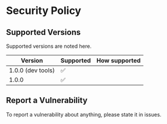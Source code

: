 # Security Policy

## Supported Versions

Supported versions are noted here.

| Version | Supported |        How supported|
| ------- | ------------------ |------------|
| 1.0.0 (dev tools)| :white_check_mark:|    |Fully
| 1.0.0   | :white_check_mark:  |           |Fully

## Report a Vulnerability

To report a vulnerability about anything, please state it in issues.
